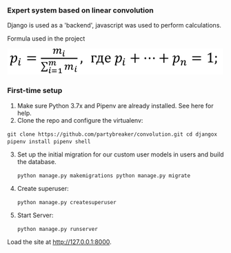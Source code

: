 ### Expert system based on linear convolution

Django is used as a 'backend', javascript was used to perform calculations.

Formula used in the project

 ![Formula](https://github.com/partybreaker/convolution/blob/master/img/f.png)


### First-time setup
 1. Make sure Python 3.7x and Pipenv are already installed. See here for help.
 2. Clone the repo and configure the virtualenv:

   `git clone https://github.com/partybreaker/convolution.git
    cd djangox
    pipenv install
    pipenv shell  `

 3. Set up the initial migration for our custom user models in users and build the database.

 	`python manage.py makemigrations
 	 python manage.py migrate`

 4. Create superuser:

 	`python manage.py createsuperuser`

 5. Start Server:

 	`python manage.py runserver`

Load the site at http://127.0.0.1:8000.

